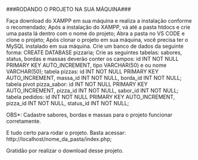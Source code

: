 ###RODANDO O PROJETO NA SUA MÁQUINA###

Faça download do XAMPP em sua máquina e realiza a instalação conforme o recomendado;
Após a instalação do XAMPP, vá até a pasta htdocs e crie uma pasta lá dentro com o nome do projeto;
Abra a pasta no VS CODE e clone o projeto;
Após clonar o projeto em sua máquina, você precisa ter o MySQL instalado em sua máquina.
Crie um banco de dados da seguinte forma: CREATE DATABASE pizzaria;
Crie as seguintes tabelas: 
sabores, status, bordas e massas deverão conter os campos: id INT NOT NULL PRIMARY KEY AUTO_INCREMENT, tipo VARCHAR(50) e ou nome VARCHAR(50);
tabela pizzas: id INT NOT NULL PRIMARY KEY AUTO_INCREMENT, massa_id INT NOT NULL, borda_id INT NOT NULL;
tabela pivot pizza_sabor: id INT NOT NULL PRIMARY KEY AUTO_INCREMENT, pizza_id INT NOT NULL, sabor_id INT NOT NULL;
tabela pedidos: id INT NOT NULL PRIMARY KEY AUTO_INCREMENT, pizza_id INT NOT NULL, status_id INT NOT NULL;

OBS*: Cadastre sabores, bordas e massas para o projeto funcionar corretamente.

E tudo certo para rodar o projeto. Basta acessar: http://localhost/nome_da_pasta/index.php;

Gratidão por realizar o download desse projeto.
